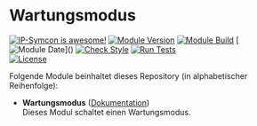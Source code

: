 # Wartungsmodus

[![IP-Symcon is awesome!](https://img.shields.io/badge/IP--Symcon-6.1-blue.svg)](https://www.symcon.de)
[![Module Version](https://img.shields.io/badge/Module_Version-1.0-blue.svg)]()
[![Module Build](https://img.shields.io/badge/Module_Build-3-blue.svg)]()
[![Module Date](https://img.shields.io/badge/Module_Date-20230201_(01.02.2023)-blue.svg)]()  
[![Check Style](https://github.com/ubittner/Wartungsmodus/workflows/Check%20Style/badge.svg)](https://github.com/ubittner/Wartungsmodus/actions)
[![Run Tests](https://github.com/ubittner/Wartungsmodus/workflows/Run%20Tests/badge.svg)](https://github.com/ubittner/Wartungsmodus/actions)  
[![License](https://img.shields.io/badge/License-CC%20BY--NC--SA%204.0-green.svg)](https://creativecommons.org/licenses/by-nc-sa/4.0/)

Folgende Module beinhaltet dieses Repository (in alphabetischer Reihenfolge):

- __Wartungsmodus__ ([Dokumentation](Wartungsmodus))  
  Dieses Modul schaltet einen Wartungsmodus.
